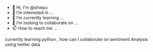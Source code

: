 - 👋 Hi, I’m @shwpu
- 👀 I’m interested in ...
- 🌱 I’m currently learning ...
- 💞️ I’m looking to collaborate on ...
- 📫 How to reach me ...

<!---
shwpu/shwpu is a ✨ special ✨ repository because its `README.md` (this file) appears on your GitHub profile.
You can click the Preview link to take a look at your changes.
--->
currently learning python , how can I collaborate on sentiment Analysis using twitter data
